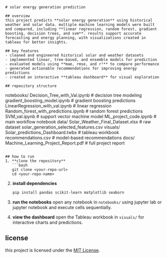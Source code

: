 ```
# solar energy generation prediction

## overview
this project predicts **solar energy generation** using historical weather and solar data. multiple machine learning models were built and compared, including **linear regression, random forest, gradient boosting, decision trees, and svm**. results support accurate forecasting and energy planning, with visualizations created in tableau for better insights.

## key features
- cleaned and engineered historical solar and weather datasets  
- implemented linear, tree-based, and ensemble models for prediction  
- evaluated models using **mae, rmse, and r²** to compare performance  
- generated actionable recommendations for improving energy predictions  
- created an interactive **tableau dashboard** for visual exploration  

## repository structure
```

notebooks/
Decision_Tree_with_Val.ipynb # decision tree modeling
gradient_boosting_model.ipynb # gradient boosting predictions
LinearRegression_with_val.ipynb # linear regression
Random_forest_with_predictions.ipynb # random forest predictions
SVM_val.ipynb # support vector machine model
ML_project_code.ipynb # main workflow notebook
data/
Solar_Weather_Final_Dataset.xlsx # raw dataset
solar_generation_selected_features.csv
visuals/
Solar_predictions_Dashboard.twbx # tableau workbook
recommendations.csv # model-based recommendations
docs/
Machine_Learning_Project_Report.pdf # full project report

````

## how to run
1. **clone the repository**
   ```bash
   git clone <your-repo-url>
   cd <your-repo-name>
````

2. **install dependencies**

   ```bash
   pip install pandas scikit-learn matplotlib seaborn
   ```

3. **run the notebooks**
   open any notebook in `notebooks/` using jupyter lab or jupyter notebook and execute cells sequentially.

4. **view the dashboard**
   open the Tableau workbook in `visuals/` for interactive charts and predictions.

## license

this project is licensed under the [MIT License](./LICENSE).

